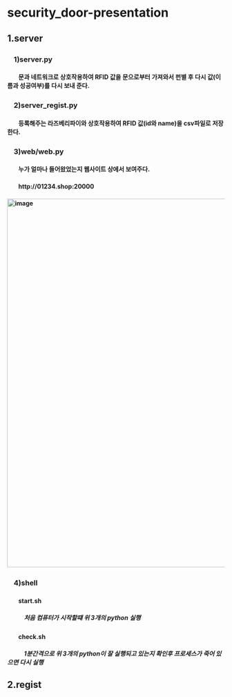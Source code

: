 # security_door-presentation
## 1.server
### ㅤ1)server.py
#### ㅤㅤ문과 네트워크로 상호작용하여 RFID 값을 문으로부터 가져와서 펀별 후 다시 값(이름과 성공여부)를 다시 보내 준다.
### ㅤ2)server_regist.py
#### ㅤㅤ등록해주는 라즈베리파이와 상호작용하여 RFID 값(id와 name)을 csv파일로 저장한다.
### ㅤ3)web/web.py
#### ㅤㅤ누가 얼마나 들어왔었는지 웹사이트 상에서 보여주다.
#### ㅤㅤhttp://01234.shop:20000
#### <img width="852" alt="image" src="https://user-images.githubusercontent.com/80575942/188352172-d372035e-9bbe-4547-bcb2-84c30e67fc65.png">
### ㅤ4)shell
#### ㅤㅤstart.sh
##### ㅤㅤㅤ처음 컴퓨터가 시작할떄 위 3개의 python 실행
#### ㅤㅤcheck.sh
##### ㅤㅤㅤ1분간격으로 위 3개의 python이 잘 실행되고 있는지 확인후 프로세스가 죽어 있으면 다시 실행

## 2.regist
